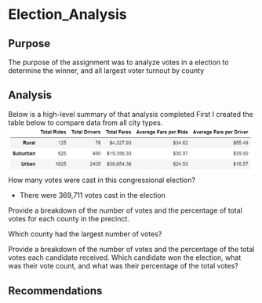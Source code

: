 # Election_Analysis
## Purpose
The purpose of the assignment was to analyze votes in a election to determine the winner, and all largest voter turnout by county
## Analysis
Below is a high-level summary of that analysis completed
First I created the table below to compare data from all city types. ![Dataframe](https://github.com/tori-taylor/PyBer_analysis/blob/main/DataFrame.PNG)
How many votes were cast in this congressional election?
  
  * There were 369,711 votes cast in the election

Provide a breakdown of the number of votes and the percentage of total votes for each county in the precinct.

Which county had the largest number of votes?

Provide a breakdown of the number of votes and the percentage of the total votes each candidate received.
Which candidate won the election, what was their vote count, and what was their percentage of the total votes?
## Recommendations

